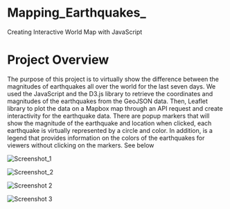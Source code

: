 # Mapping_Earthquakes_
Creating Interactive World Map with JavaScript
# Project Overview
The purpose of this project is to virtually show the difference between the magnitudes of earthquakes all over the world for the last seven days.
We used the JavaScript and the D3.js library to retrieve the coordinates and magnitudes of the earthquakes from the GeoJSON data. Then, Leaflet library to plot the data on a Mapbox map through an API request and create interactivity for the earthquake data. 
There are popup markers that will show the magnitude of the earthquake and location when clicked, each earthquake is virtually represented by a circle and color. In addition, is a legend that provides information on the colors of the earthquakes for viewers without clicking on the markers. See below

![Screenshot_1](https://user-images.githubusercontent.com/105121697/183724619-c7b4348e-8fa3-4118-bbb3-77f9ecf69dbb.png)

![Screenshot_2](https://user-images.githubusercontent.com/105121697/183724056-47e3de4e-eed3-4785-9bf0-162362fc405f.png)

![Screenshot 2](https://user-images.githubusercontent.com/105121697/183717349-c602b85c-e690-45fd-81a4-206f3d86b937.png)

![Screenshot 3](https://user-images.githubusercontent.com/105121697/183717485-96e573a8-5cfe-445a-b29d-0b600e9412ad.png)
